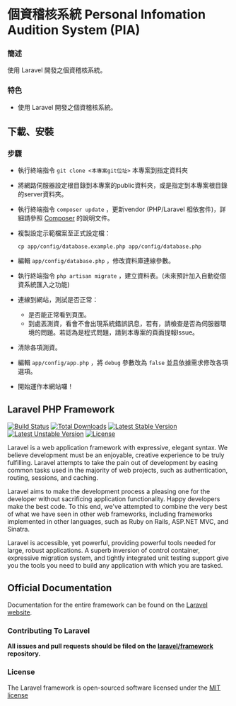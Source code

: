 個資稽核系統 Personal Infomation Audition System (PIA)
===

### 簡述

使用 Laravel 開發之個資稽核系統。

### 特色

- 使用 Laravel 開發之個資稽核系統。

## 下載、安裝

### 步驟

- 執行終端指令 `git clone <本專案git位址>` 本專案到指定資料夾
- 將網路伺服器設定根目錄到本專案的public資料夾，或是指定到本專案根目錄的server資料夾。
- 執行終端指令 `composer update` ，更新vendor (PHP/Laravel 相依套件)，詳細請參照 [Composer](https://getcomposer.org/) 的說明文件。
- 複製設定示範檔案至正式設定檔：

  ```
  cp app/config/database.example.php app/config/database.php
  ```

- 編輯 `app/config/database.php` ，修改資料庫連線參數。
- 執行終端指令 `php artisan migrate` ，建立資料表。(未來預計加入自動從個資系統匯入之功能)
- 連線到網站，測試是否正常：
    - 是否能正常看到頁面。
    - 到處丟測資，看會不會出現系統錯誤訊息，若有，請檢查是否為伺服器環境的問題。若認為是程式問題，請到本專案的頁面提報Issue。
- 清除各項測資。
- 編輯 `app/config/app.php` ，將 `debug` 參數改為 `false` 並且依據需求修改各項選項。
- 開始運作本網站囉！

## Laravel PHP Framework

[![Build Status](https://travis-ci.org/laravel/framework.svg)](https://travis-ci.org/laravel/framework)
[![Total Downloads](https://poser.pugx.org/laravel/framework/downloads.svg)](https://packagist.org/packages/laravel/framework)
[![Latest Stable Version](https://poser.pugx.org/laravel/framework/v/stable.svg)](https://packagist.org/packages/laravel/framework)
[![Latest Unstable Version](https://poser.pugx.org/laravel/framework/v/unstable.svg)](https://packagist.org/packages/laravel/framework)
[![License](https://poser.pugx.org/laravel/framework/license.svg)](https://packagist.org/packages/laravel/framework)

Laravel is a web application framework with expressive, elegant syntax. We believe development must be an enjoyable, creative experience to be truly fulfilling. Laravel attempts to take the pain out of development by easing common tasks used in the majority of web projects, such as authentication, routing, sessions, and caching.

Laravel aims to make the development process a pleasing one for the developer without sacrificing application functionality. Happy developers make the best code. To this end, we've attempted to combine the very best of what we have seen in other web frameworks, including frameworks implemented in other languages, such as Ruby on Rails, ASP.NET MVC, and Sinatra.

Laravel is accessible, yet powerful, providing powerful tools needed for large, robust applications. A superb inversion of control container, expressive migration system, and tightly integrated unit testing support give you the tools you need to build any application with which you are tasked.

## Official Documentation

Documentation for the entire framework can be found on the [Laravel website](http://laravel.com/docs).

### Contributing To Laravel

**All issues and pull requests should be filed on the [laravel/framework](http://github.com/laravel/framework) repository.**

### License

The Laravel framework is open-sourced software licensed under the [MIT license](http://opensource.org/licenses/MIT)
